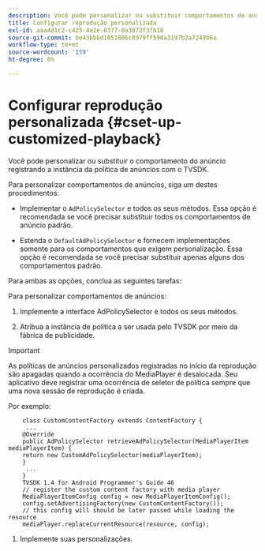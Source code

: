 ```yaml
---
description: Você pode personalizar ou substituir comportamentos de anúncios.
title: Configurar reprodução personalizada
exl-id: aaa4d1c2-c425-4a2e-8377-0a3072f3fb18
source-git-commit: be43bbbd1051886c8979ff590a3197b2a7249b6a
workflow-type: tm+mt
source-wordcount: '159'
ht-degree: 0%

---
```


# Configurar reprodução personalizada {#cset-up-customized-playback}

Você pode personalizar ou substituir o comportamento do anúncio registrando a instância da política de anúncios com o TVSDK.

Para personalizar comportamentos de anúncios, siga um destes procedimentos:

* Implementar o `AdPolicySelector` e todos os seus métodos.
Essa opção é recomendada se você precisar substituir todos os comportamentos de anúncio padrão.

* Estenda o `DefaultAdPolicySelector` e fornecem implementações somente para os comportamentos que exigem personalização.
Essa opção é recomendada se você precisar substituir apenas alguns dos comportamentos padrão.

Para ambas as opções, conclua as seguintes tarefas:

Para personalizar comportamentos de anúncios:

1. Implemente a interface AdPolicySelector e todos os seus métodos.

1. Atribua a instância de política a ser usada pelo TVSDK por meio da fábrica de publicidade.

>[!IMPORTANT]
>
>As políticas de anúncios personalizados registradas no início da reprodução são apagadas quando a ocorrência do MediaPlayer é desalocada. Seu aplicativo deve registrar uma ocorrência de seletor de política sempre que uma nova sessão de reprodução é criada.

Por exemplo:

```
    class CustomContentFactory extends ContentFactory {
     ...
    @Override
    public AdPolicySelector retrieveAdPolicySelector(MediaPlayerItem mediaPlayerItem) {
    return new CustomAdPolicySelector(mediaPlayerItem);
    }
     ...
    }
    TVSDK 1.4 for Android Programmer's Guide 46
    // register the custom content factory with media player
    MediaPlayerItemConfig config = new MediaPlayerItemConfig();
    config.setAdvertisingFactory(new CustomContentFactory());
    // this config will should be later passed while loading the resource
    mediaPlayer.replaceCurrentResource(resource, config);
```

1. Implemente suas personalizações.
